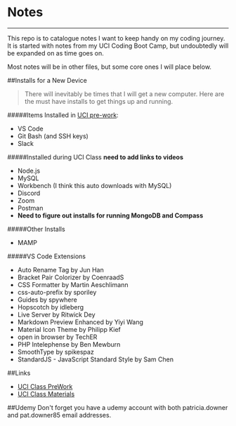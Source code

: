 # Notes
---

This repo is to catalogue notes I want to keep handy on my coding journey. It is started with notes from my UCI Coding Boot Camp, but undoubtedly will be expanded on as time goes on.

Most notes will be in other files, but some core ones I will place below.

##Installs for a New Device
>There will inevitably be times that I will get a new computer. Here are the must have installs to get things up and running.

#####Items Installed in [UCI pre-work](url: 'https://coding-bootcamp-fsf-prework.readthedocs-hosted.com/en/latest/modules/chapter2/'):
* VS Code
* Git Bash (and SSH keys)
* Slack

#####Installed during UCI Class **need to add links to videos**
* Node.js
* MySQL
* Workbench (I think this auto downloads with MySQL)
* Discord
* Zoom
* Postman
* **Need to figure out installs for running MongoDB and Compass**

#####Other Installs
* MAMP

#####VS Code Extensions
* Auto Rename Tag by Jun Han
* Bracket Pair Colorizer by CoenraadS
* CSS Formatter by Martin Aeschlimann
* css-auto-prefix by sporiley
* Guides by spywhere
* Hopscotch by idleberg
* Live Server by Ritwick Dey
* Markdown Preview Enhanced by Yiyi Wang
* Material Icon Theme by Philipp Kief
* open in browser by TechER
* PHP Intelephense by Ben Mewburn
* SmoothType by spikespaz
* StandardJS - JavaScript Standard Style by Sam Chen

##Links
* [UCI Class PreWork](url: 'https://coding-bootcamp-fsf-prework.readthedocs-hosted.com/en/latest/')
* [UCI Class Materials](url: 'https://uci.bootcampcontent.com/UCI-Coding-Bootcamp/uci-irv-fsf-ft-07-2020-u-c')

##Udemy
Don't forget you have a udemy account with both patricia.downer and pat.downer85 email addresses.